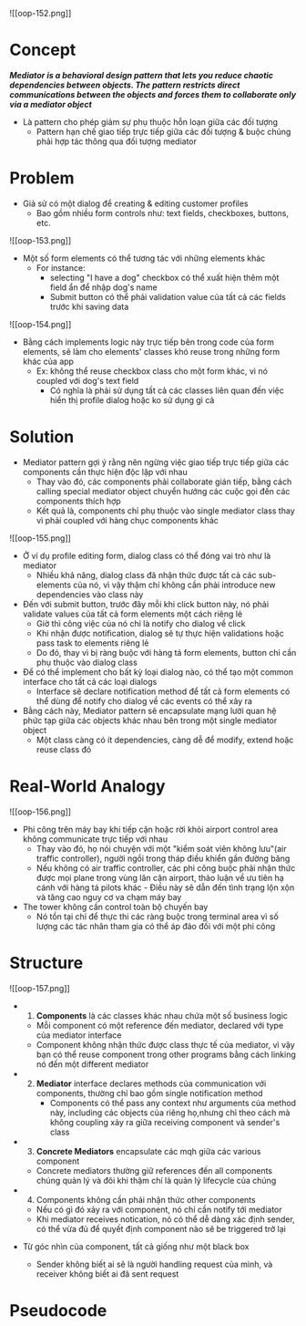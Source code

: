 
![[oop-152.png]]

# Concept

***Mediator is a behavioral design pattern that lets you reduce chaotic dependencies between objects. The pattern restricts direct communications between the objects and forces them to collaborate only via a mediator object***

- Là pattern cho phép giảm sự phụ thuộc hỗn loạn giữa các đối tượng
	- Pattern hạn chế giao tiếp trực tiếp giữa các đối tượng & buộc chúng phải hợp tác thông qua đối tượng mediator

# Problem

- Giả sử có một dialog để creating & editing customer profiles
	- Bao gồm nhiều form controls như: text fields, checkboxes, buttons, etc.

![[oop-153.png]]

- Một số form elements có thể tương tác với những elements khác
	- For instance: 
		- selecting "I have a dog" checkbox có thể xuất hiện thêm một field ẩn để nhập dog's name
		- Submit button có thể phải validation value của tất cả các fields trước khi saving data
		
![[oop-154.png]]

- Bằng cách implements logic này trực tiếp bên trong code của form elements, sẽ làm cho elements' classes khó reuse trong những form khác của app
	- Ex: không thể reuse checkbox class cho một form khác, vì nó coupled với dog's text field
		- Có nghĩa là phải sử dụng tất cả các classes liên quan đến việc hiển thị profile dialog hoặc ko sử dụng gì cả

# Solution

- Mediator pattern gợi ý rằng nên ngừng việc giao tiếp trực tiếp giữa các components cần thực hiện độc lập với nhau
	- Thay vào đó, các components phải collaborate gián tiếp, bằng cách calling special mediator object chuyển hướng các cuộc gọi đến các components thích hợp
	- Kết quả là, components chỉ phụ thuộc vào single mediator class thay vì phải coupled với hàng chục components khác

![[oop-155.png]]

- Ở ví dụ profile editing form, dialog class có thể đóng vai trò như là mediator
	- Nhiều khả năng, dialog class đã nhận thức được tất cả các sub-elements của nó, vì vậy thậm chí không cần phải introduce new dependencies vào class này
- Đến với submit button, trước đây mỗi khi click button này, nó phải validate values của tất cả form elements một cách riêng lẻ
	- Giờ thì công việc của nó chỉ là notify cho dialog về click
	- Khi nhận được notification, dialog sẽ tự thực hiện validations hoặc pass task to elements riêng lẻ
	- Do đó, thay vì bị ràng buộc với hàng tá form elements, button chỉ cần phụ thuộc vào dialog class
- Để có thể implement cho bất kỳ loại dialog nào, có thể tạo một common interface cho tất cả các loại dialogs
	- Interface sẽ declare notification method để tất cả form elements có thể dùng để notify cho dialog về các events có thể xảy ra
- Bằng cách này, Mediator pattern sẽ encapsulate mạng lười quan hệ phức tạp giữa các objects khác nhau bên trong một single mediator object
	- Một class càng có ít dependencies, càng dễ để modify, extend hoặc reuse class đó


# Real-World Analogy

![[oop-156.png]]

- Phi công trên máy bay khi tiếp cận hoặc rời khỏi airport control area không communicate trực tiếp với nhau
	- Thay vào đó, họ nói chuyện với một "kiểm soát viên không lưu"(air traffic controller), người ngồi trong tháp điều khiển gần đường băng
	- Nếu không có air traffic controller, các phi công buộc phải nhận thức được mọi plane trong vùng lân cận airport, thảo luận về ưu tiên hạ cánh với hàng tá pilots khác - Điều này sẽ dẫn đến tình trạng lộn xộn và tăng cao nguy cơ va chạm máy bay
- The tower không cần control toàn bộ chuyến bay
	- Nó tồn tại chỉ để thực thi các ràng buộc trong terminal area vì số lượng các tác nhân tham gia có thể áp đảo đối với một phi công

# Structure

![[oop-157.png]]

- 1. **Components** là các classes khác nhau chứa một số business logic
	- Mỗi component có một reference đến mediator, declared với type của mediator interface
	- Component không nhận thức được class thực tế của mediator, vì vậy bạn có thể reuse component trong other programs bằng cách linking nó đến một different mediator
- 2. **Mediator** interface declares methods của communication với components, thường chỉ bao gồm single notification method
	 - Components có thể pass any context như arguments của method này, including các objects của riêng họ,nhưng chỉ theo cách mà không coupling xảy ra giữa receiving component và sender's class
- 3. **Concrete Mediators** encapsulate các mqh giữa các various component
	- Concrete mediators thường giữ references đến all components chúng quản lý và đôi khi thậm chí là quản lý lifecycle của chúng
- 4. Components không cần phải nhận thức other components
	- Nếu có gì đó xảy ra với component, nó chỉ cần notify tới mediator
	- Khi mediator receives notication, nó có thể dễ dàng xác định sender, có thể vừa đủ để quyết định component nào sẽ be triggered trở lại
	
- Từ góc nhìn của component, tất cả giống như một black box
	- Sender không biết ai sẽ là người handling request của mình, và receiver không biết ai đã sent request 

# Pseudocode


